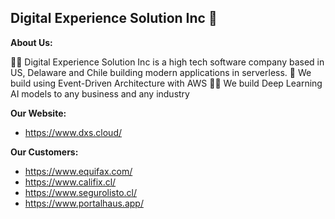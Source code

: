 ## Digital Experience Solution Inc 👋

**About Us:**

🙋‍♀️ Digital Experience Solution Inc is a high tech software company based in US, Delaware and Chile building modern applications in serverless.
🌈 We build using Event-Driven Architecture with AWS
👩‍💻 We build Deep Learning AI models to any business and any industry

**Our Website:**

* https://www.dxs.cloud/

**Our Customers:**

* https://www.equifax.com/
* https://www.califix.cl/
* https://www.segurolisto.cl/
* https://www.portalhaus.app/

